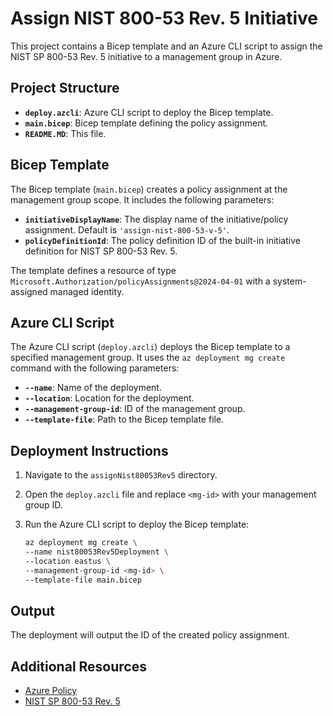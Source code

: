# Assign NIST 800-53 Rev. 5 Initiative

This project contains a Bicep template and an Azure CLI script to assign the NIST SP 800-53 Rev. 5 initiative to a management group in Azure.

## Project Structure

- **`deploy.azcli`**: Azure CLI script to deploy the Bicep template.
- **`main.bicep`**: Bicep template defining the policy assignment.
- **`README.MD`**: This file.

## Bicep Template

The Bicep template (`main.bicep`) creates a policy assignment at the management group scope. It includes the following parameters:

- **`initiativeDisplayName`**: The display name of the initiative/policy assignment. Default is `'assign-nist-800-53-v-5'`.
- **`policyDefinitionId`**: The policy definition ID of the built-in initiative definition for NIST SP 800-53 Rev. 5.

The template defines a resource of type `Microsoft.Authorization/policyAssignments@2024-04-01` with a system-assigned managed identity.

## Azure CLI Script

The Azure CLI script (`deploy.azcli`) deploys the Bicep template to a specified management group. It uses the `az deployment mg create` command with the following parameters:

- **`--name`**: Name of the deployment.
- **`--location`**: Location for the deployment.
- **`--management-group-id`**: ID of the management group.
- **`--template-file`**: Path to the Bicep template file.

## Deployment Instructions

1. Navigate to the `assignNist80053Rev5` directory.
2. Open the `deploy.azcli` file and replace `<mg-id>` with your management group ID.
3. Run the Azure CLI script to deploy the Bicep template:

    ```bash
    az deployment mg create \
    --name nist80053Rev5Deployment \
    --location eastus \
    --management-group-id <mg-id> \
    --template-file main.bicep
    ```

## Output

The deployment will output the ID of the created policy assignment.

## Additional Resources

- [Azure Policy](https://docs.microsoft.com/azure/governance/policy/overview)
- [NIST SP 800-53 Rev. 5](https://csrc.nist.gov/publications/detail/sp/800-53/rev-5/final)